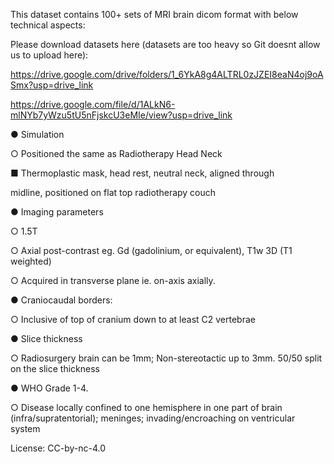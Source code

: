 This dataset contains 100+ sets of MRI brain dicom format with below technical aspects:

Please download datasets here (datasets are too heavy so Git doesnt allow us to upload here): 

https://drive.google.com/drive/folders/1_6YkA8g4ALTRL0zJZEI8eaN4oj9oASmx?usp=drive_link

https://drive.google.com/file/d/1ALkN6-mlNYb7yWzu5tU5nFjskcU3eMIe/view?usp=drive_link

● Simulation

○ Positioned the same as Radiotherapy Head Neck

■ Thermoplastic mask, head rest, neutral neck, aligned through

midline, positioned on flat top radiotherapy couch

● Imaging parameters

○ 1.5T

○ Axial post-contrast eg. Gd (gadolinium, or equivalent), T1w 3D (T1
weighted)

○ Acquired in transverse plane ie. on-axis axially.

● Craniocaudal borders:

○ Inclusive of top of cranium down to at least C2 vertebrae

● Slice thickness

○ Radiosurgery brain can be 1mm; Non-stereotactic up to 3mm. 50/50 split on the slice thickness

● WHO Grade 1-4.

○ Disease locally confined to one hemisphere in one part of brain
(infra/supratentorial); meninges; invading/encroaching on ventricular
system

License: CC-by-nc-4.0
